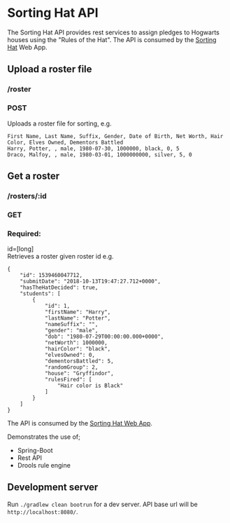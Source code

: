 # Sorting Hat API

The Sorting Hat API provides rest services to assign pledges to Hogwarts houses using the "Rules of the Hat". The API is consumed by the [Sorting Hat](https://goo.gl/2Dwjh5) Web App.

## Upload a roster file
### /roster
### POST
Uploads a roster file for sorting, e.g. 
```
First Name, Last Name, Suffix, Gender, Date of Birth, Net Worth, Hair Color, Elves Owned, Dementors Battled
Harry, Potter, , male, 1980-07-30, 1000000, black, 0, 5
Draco, Malfoy, , male, 1980-03-01, 1000000000, silver, 5, 0
```

## Get a roster
### /rosters/:id
### GET
### Required:
id=[long]  
Retrieves a roster given roster id e.g.
```
{
    "id": 1539460047712,
    "submitDate": "2018-10-13T19:47:27.712+0000",
    "hasTheHatDecided": true,
    "students": [
        {
            "id": 1,
            "firstName": "Harry",
            "lastName": "Potter",
            "nameSuffix": "",
            "gender": "male",
            "dob": "1980-07-29T00:00:00.000+0000",
            "netWorth": 1000000,
            "hairColor": "black",
            "elvesOwned": 0,
            "dementorsBattled": 5,
            "randomGroup": 2,
            "house": "Gryffindor",
            "rulesFired": [
                "Hair color is Black"
            ]
        }
    ]
}
```

The API is consumed by the [Sorting Hat Web App](https://github.com/mpdroid/hat-web/blob/master/README.md).

Demonstrates the use of;
- Spring-Boot
- Rest API
- Drools rule engine

## Development server

Run `./gradlew clean bootrun` for a dev server. API base url will be `http://localhost:8080/`. 

